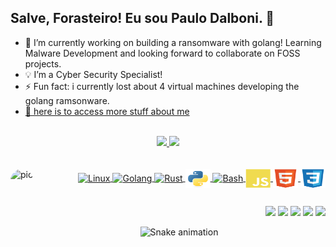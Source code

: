 ## Salve, Forasteiro! Eu sou Paulo Dalboni. 👋

- 🔭 I’m currently working on building a ransomware with golang! Learning Malware Development and looking forward to collaborate on FOSS projects.
- 💡 I’m a Cyber Security Specialist!
- ⚡ Fun fact: i currently lost about 4 virtual machines developing the golang ramsonware.
- <a href="https://beacons.ai/dalbonip">🔗 here is to access more stuff about me</a>

<br>
<div align="center">
  <a href="https://github.com/dalbonip">
  <img height="180em" src="https://github-readme-stats.vercel.app/api?username=dalbonip&show_icons=true&theme=omni&include_all_commits=true&count_private=true"/>
  <img height="180em" src="https://github-readme-stats.vercel.app/api/top-langs/?username=dalbonip&langs_count=7&theme=omni"/>
</div><br>
<div style="display: inline_block" align="right"><br>
    <img align="left" alt="pic" height="150" style="border-radius:50px;" src="https://instagram.fcgh8-1.fna.fbcdn.net/v/t51.2885-15/119525915_1055477514908608_7871578598510917183_n.jpg?stp=dst-jpg_e35&_nc_ht=instagram.fcgh8-1.fna.fbcdn.net&_nc_cat=104&_nc_ohc=UctXQ9rPDnAAX9YizeF&edm=ALQROFkBAAAA&ccb=7-4&ig_cache_key=MjQwMDQ5Mzc2NzgwNTg5ODA3OQ%3D%3D.2-ccb7-4&oh=00_AT9cT71VZx3B5QUeyQu9hz_NG7ecgTMj6abD7sNBCfpbMQ&oe=62232D5F&_nc_sid=30a2ef">
  <img align="center" alt="Linux" height="30" width="40" src="https://cdn.jsdelivr.net/gh/devicons/devicon/icons/linux/linux-original.svg">
  <img align="center" alt="Golang" height="30" width="40" src="https://cdn.jsdelivr.net/gh/devicons/devicon/icons/go/go-original-wordmark.svg">
  <img align="center" alt="Rust" height="30" width="40" src="https://cdn.jsdelivr.net/gh/devicons/devicon/icons/rust/rust-plain.svg">
  <img align="center" alt="Python" height="30" width="40" src="https://raw.githubusercontent.com/devicons/devicon/master/icons/python/python-original.svg">
  <img align="center" alt="Bash" height="30" width="40" src="https://cdn.jsdelivr.net/gh/devicons/devicon/icons/bash/bash-plain.svg">
  <img align="center" alt="Javascript" height="30" width="40" src="https://raw.githubusercontent.com/devicons/devicon/master/icons/javascript/javascript-plain.svg">
  <img align="center" alt="HTML" height="30" width="40" src="https://raw.githubusercontent.com/devicons/devicon/master/icons/html5/html5-original.svg">
  <img align="center" alt="CSS" height="30" width="40" src="https://raw.githubusercontent.com/devicons/devicon/master/icons/css3/css3-original.svg">
</div>
  
  ##
 
<div style="display: inline_block" align="right"> 
  <a href="https://www.youtube.com/c/dalbonip" target="_blank"><img src="https://img.shields.io/badge/YouTube-FF0000?style=for-the-badge&logo=youtube&logoColor=white" target="_blank"></a>
  <a href="https://instagram.com/dalbonip" target="_blank"><img src="https://img.shields.io/badge/-Instagram-%23E4405F?style=for-the-badge&logo=instagram&logoColor=white" target="_blank"></a>
 	<a href="https://www.twitch.tv/dalbonip" target="_blank"><img src="https://img.shields.io/badge/Twitch-9146FF?style=for-the-badge&logo=twitch&logoColor=white" target="_blank"></a>
  <a href = "mailto:pdalbonii@gmail.com"><img src="https://img.shields.io/badge/-Gmail-%23333?style=for-the-badge&logo=gmail&logoColor=white" target="_blank"></a>
  <a href="https://www.linkedin.com/in/dalbonip" target="_blank"><img src="https://img.shields.io/badge/-LinkedIn-%230077B5?style=for-the-badge&logo=linkedin&logoColor=white" target="_blank"></a> 
  </div>
 <div align="center">
  
  ![Snake animation](https://github.com/dalbonip/dalbonip/blob/output/github-contribution-grid-snake.svg)
 
</div>
